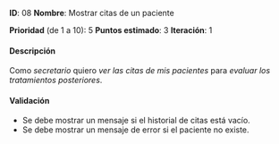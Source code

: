 **ID**: 08
**Nombre**: Mostrar citas de un paciente

**Prioridad** (de 1 a 10): 5
**Puntos estimado**: 3
**Iteración**: 1

#### Descripción

Como *secretario* quiero *ver las citas de mis pacientes* para *evaluar los tratamientos posteriores*.

#### Validación

* Se debe mostrar un mensaje si el historial de citas está vacío.
* Se debe mostrar un mensaje de error si el paciente no existe.
